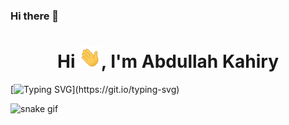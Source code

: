 ### Hi there 👋

<div align="center">
<h1 align="center">Hi <img width="35" src="https://github.com/1999AZZAR/1999AZZAR/blob/main/resources/img/waving.gif">, I'm Abdullah Kahiry</h1>
</div>

[![Typing SVG](https://readme-typing-svg.demolab.com/?lines=As+a+dedicated+software+engineer;+I+thrive+on+creating+impactful;+technologies+that+blend+innovation+;with+quality;+My+passion+lies+in+pushing+;the+boundaries+of+what's+possible;+and+I+eagerly+embrace+;the+latest+advancements+in+technology+;to+contribute+to+;the+progress+of+our+world.;)](https://git.io/typing-svg)

![snake gif](https://github.com/abdallahkhairy/abdallahkhairy/blob/output/github-contribution-grid-snake.svg)
